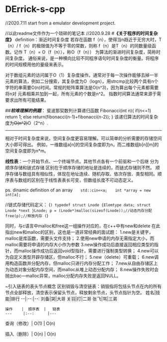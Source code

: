 # DErrick-s-cpp

//2020.7.11 start from a emulator development project.

//以此readme文件作为一个琐碎的笔记本 
//2020.9.28
#**《关于程序的时间复杂度》**
definition：渐近时间复杂度 若存在函数 f（n），使得当n趋近于无穷大时，T（n）/ f（n）的极限值为不等于零的常数，则称 f（n）是T（n）的同数量级函数。记作 T（n）= O（f（n）），称O（f（n）） 为算法的渐进时间复杂度，简称时间复杂度。
通俗来说，是一种横向比较不同程序语句时间复杂度的衡量。将程序的时间规模用他的量级来表示。

对于数组元素的访问属于O（1）复杂度操作。通常对于每一次操作能够去掉一半元素的算法，例如二分搜索，其复杂度为O（logn）。用strcmp比较两个具有n个字符的串需要O(n)时间。常规的矩阵乘算法是O(n^3)，因为算出每个元素都需要将n对 元素相乘并加到一起，所有元素的个数是n^2。
指数时间算法通常来源于需要求出所有可能结果。

##***较难理解的例题***：
斐波那契数列计算递归函数
Fibonacci(int n){
if(n<=1) return 1;
else return(fibonacci(n-1)+fibonacci(n-2));
}
该递归算法的时间复杂度为~~O(n^2)~~O（2^n）.
*************************************************

相对于时间复杂度来说，空间复杂度更容易理解。可以简单的分析需要的存储空间大小即可得出。
例如，一维数组a[n]的空间复杂度即为n，而二维数组b[n][m]的空间复杂度即为n*m。

**线性表**：一个开始节点、一个终端节点。其他节点各有一个前驱和一个后继
分为顺序存储和链式存储
区别在于顺序存储的地址是连续的，而链式存储则不然。
顺序存储与数组具有相似性，体现在地址连续、随机存取、依次存放、类型相同。顺序表与数组的区别在于线性表表长可变，但数组长度不可动态定义。

   ps. dinamic definition of an array
`   std::cin<<a;`
`    int *array = new int[a]; `
    
//链式存储代码定义：
(```) typedef struct Lnode
  {Elemtype data;
   struct Lnode *next
  }Lnode;
  p = (Lnode*)malloc(sizeof(Lnode));//动态内存分配
  free(p);//释放内存 (```)
  
同时，与c语言中malloc和free这一组操作对应的，在c++中有new和delete
在此指出new和malloc的区别，这也是一道非常经典的面试题：
1.new是关键字，malloc是库函数，需要头文件支持；
2.使用new申请的内存无需指定大小，而malloc需要将申请的内存大小作为参数
3.new操作成功后直接返回相应类型的指针，而malloc操作成功后返回void型指针，需要进行强制类型转换；
4.new可以为自定义类型开辟存储区，但malloc不行；
5.new（delete）可重载；
6.new调用构造函数并分配内存，但malloc只进行内存分配工作；
7.new从自由存储区上为动态对象分配内存空间，而malloc从堆上动态分配内存；
8.new操作失败时会抛出bac—malloc异常，malloc分配内存失败是返回NULL。

~引入链表的表头节点概念
区别销毁与清空链表：销毁指将包括头节点在内的所有节点全部释放，清空表示保留头节点，释放剩余节点，头节点指针为空。
姓名|技能|排行
--|:--:|--:
刘备|哭|大哥
关羽|打|二哥
张飞|骂|三弟

    操作    |  顺序表  |   链表
    ---     |:--:      |---
查询（修改）|   O(1)   |   O(n)

插入（删除）|   O(n)   |   O(n)
  

